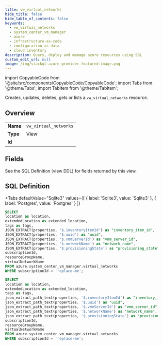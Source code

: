 ```yaml
--- 
title: vw_virtual_networks
hide_title: false
hide_table_of_contents: false
keywords:
  - vw_virtual_networks
  - system_center_vm_manager
  - azure
  - infrastructure-as-code
  - configuration-as-data
  - cloud inventory
description: Query, deploy and manage azure resources using SQL
custom_edit_url: null
image: /img/stackql-azure-provider-featured-image.png
---
```


import CopyableCode from '@site/src/components/CopyableCode/CopyableCode';
import Tabs from '@theme/Tabs';
import TabItem from '@theme/TabItem';

Creates, updates, deletes, gets or lists a <code>vw_virtual_networks</code> resource.

## Overview
<table><tbody>
<tr><td><b>Name</b></td><td><code>vw_virtual_networks</code></td></tr>
<tr><td><b>Type</b></td><td>View</td></tr>
<tr><td><b>Id</b></td><td><CopyableCode code="azure.system_center_vm_manager.vw_virtual_networks" /></td></tr>
</tbody></table>

## Fields

See the SQL Definition (view DDL) for fields returned by this view.

## SQL Definition

<Tabs
defaultValue="Sqlite3"
values={[
{ label: 'Sqlite3', value: 'Sqlite3' },
{ label: 'Postgres', value: 'Postgres' }
]}
>
<TabItem value="Sqlite3">

```sql
SELECT
location as location,
extendedLocation as extended_location,
tags as tags,
JSON_EXTRACT(properties, '$.inventoryItemId') as "inventory_item_id",
JSON_EXTRACT(properties, '$.uuid') as "uuid",
JSON_EXTRACT(properties, '$.vmmServerId') as "vmm_server_id",
JSON_EXTRACT(properties, '$.networkName') as "network_name",
JSON_EXTRACT(properties, '$.provisioningState') as "provisioning_state",
subscriptionId,
resourceGroupName,
virtualNetworkName
FROM azure.system_center_vm_manager.virtual_networks
WHERE subscriptionId = 'replace-me';
```

</TabItem>
<TabItem value="Postgres">

```sql
SELECT
location as location,
extendedLocation as extended_location,
tags as tags,
json_extract_path_text(properties, '$.inventoryItemId') as "inventory_item_id",
json_extract_path_text(properties, '$.uuid') as "uuid",
json_extract_path_text(properties, '$.vmmServerId') as "vmm_server_id",
json_extract_path_text(properties, '$.networkName') as "network_name",
json_extract_path_text(properties, '$.provisioningState') as "provisioning_state",
subscriptionId,
resourceGroupName,
virtualNetworkName
FROM azure.system_center_vm_manager.virtual_networks
WHERE subscriptionId = 'replace-me';
```

</TabItem>
</Tabs>
